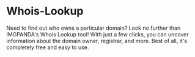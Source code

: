 # Whois-Lookup
Need to find out who owns a particular domain? Look no further than IMGPANDA's Whois Lookup tool! With just a few clicks, you can uncover information about the domain owner, registrar, and more. Best of all, it's completely free and easy to use.
